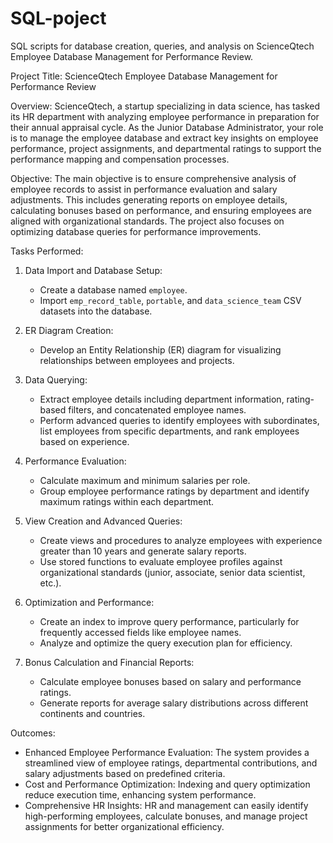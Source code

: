 # SQL-poject
SQL scripts for database creation, queries, and analysis on  ScienceQtech Employee Database Management for Performance Review.

Project Title: ScienceQtech Employee Database Management for Performance Review

Overview:
ScienceQtech, a startup specializing in data science, has tasked its HR department with analyzing employee performance in preparation for their annual appraisal cycle. As the Junior Database Administrator, your role is to manage the employee database and extract key insights on employee performance, project assignments, and departmental ratings to support the performance mapping and compensation processes.

Objective:
The main objective is to ensure comprehensive analysis of employee records to assist in performance evaluation and salary adjustments. This includes generating reports on employee details, calculating bonuses based on performance, and ensuring employees are aligned with organizational standards. The project also focuses on optimizing database queries for performance improvements.

Tasks Performed:
1. Data Import and Database Setup:
   - Create a database named `employee`.
   - Import `emp_record_table`, `portable`, and `data_science_team` CSV datasets into the database.

2. ER Diagram Creation:
   - Develop an Entity Relationship (ER) diagram for visualizing relationships between employees and projects.

3. Data Querying:
   - Extract employee details including department information, rating-based filters, and concatenated employee names.
   - Perform advanced queries to identify employees with subordinates, list employees from specific departments, and rank employees based on experience.

4. Performance Evaluation:
   - Calculate maximum and minimum salaries per role.
   - Group employee performance ratings by department and identify maximum ratings within each department.

5. View Creation and Advanced Queries:
   - Create views and procedures to analyze employees with experience greater than 10 years and generate salary reports.
   - Use stored functions to evaluate employee profiles against organizational standards (junior, associate, senior data scientist, etc.).

6. Optimization and Performance:
   - Create an index to improve query performance, particularly for frequently accessed fields like employee names.
   - Analyze and optimize the query execution plan for efficiency.

7. Bonus Calculation and Financial Reports:
   - Calculate employee bonuses based on salary and performance ratings.
   - Generate reports for average salary distributions across different continents and countries.

Outcomes:
- Enhanced Employee Performance Evaluation: The system provides a streamlined view of employee ratings, departmental contributions, and salary adjustments based on predefined criteria.
- Cost and Performance Optimization: Indexing and query optimization reduce execution time, enhancing system performance.
- Comprehensive HR Insights: HR and management can easily identify high-performing employees, calculate bonuses, and manage project assignments for better organizational efficiency.


